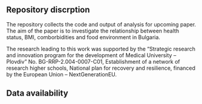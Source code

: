 ## Repository discrption

The repository collects the code and output of analysis for upcoming paper. The aim of the paper is to investigate the relationship between health status, BMI, comborbidities and food environment in Bulgaria. 

The research leading to this work was supported by the “Strategic research and innovation program for the development of Medical University – Plovdiv” No. BG-RRP-2.004-0007-C01, Establishment of a network of research higher schools, National plan for recovery and resilience, financed by the European Union – NextGenerationEU.

## Data availability